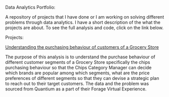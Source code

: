 Data Analytics Portfolio:

A repository of projects that I have done or I am working on solving different problems through data analytics.
I have a short description of the what the projects are about. To see the full analysis and code, click on the link below.

Projects: 

[Understanding the purchasing behaviour of customers of a Grocery Store](https://github.com/harshit000794/Data-Analysis/blob/main/Customer_Purchase_Analysis.ipynb)

The purpose of this analysis is to understand the purchase behaviour of different customer segments of a Grocery Store specifically the chips purchasing behaviour
so that the Chips Category Manager can decide which brands are popular among which segments, what are the price preferences of different segments so that they can
devise a strategic plan to reach out to their target customers. The data and the problem was sourced from Quantium as a part of their Forage Virtual Experience.

